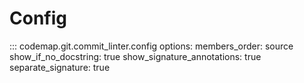 # Config

::: codemap.git.commit_linter.config
    options:
      members_order: source
      show_if_no_docstring: true
      show_signature_annotations: true
      separate_signature: true

